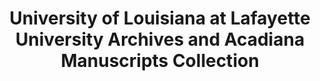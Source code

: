 ---
layout: repo
title: "University of Louisiana at Lafayette University Archives and Acadiana Manuscripts Collection"
id: 24921
permalink: repos/24921/
---